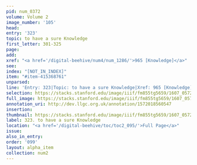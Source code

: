 ```yaml
---
pid: num_0372
volume: Volume 2
image_number: '105'
head:
entry: '323'
topic: to have a sure Knowledge
first_letter: 301-325
page:
add:
xref: "<a href='/digital-beehive/num4/num_1286/'>965 [Knowledge]</a>"
see:
index: "[NOT_IN_INDEX]"
item: "#item-415368761"
unparsed:
line: 'Entry: 323|Topic: to have a sure Knowledge|Xref: 965 [Knowledge]|Index: [NOT_IN_INDEX]|#item-415368761'
selection: https://stacks.stanford.edu/image/iiif/fm855tg5659/1607_0572/260,223,3065,820/full/0/default.jpg
full_image: https://stacks.stanford.edu/image/iiif/fm855tg5659/1607_0572/full/full/0/default.jpg
annotation_uri: http://dev.llgc.org.uk/annotation/1572018560547
insertion:
thumbnail: https://stacks.stanford.edu/image/iiif/fm855tg5659/1607_0572/260,223,600,180/250,/0/default.jpg
label: 323. to have a sure Knowledge
location: "<a href='/digital-beehive/toc/toc2_095/'>Full Page</a>"
issue:
also_in_entry:
order: '099'
layout: alpha_item
collection: num2
---
```

